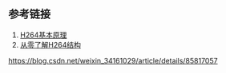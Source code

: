 





## 参考链接

1. [H264基本原理](https://www.jianshu.com/p/97b4dc8c7f00)
2. [从零了解H264结构](https://blog.csdn.net/andywang201001/article/details/80274886)





https://blog.csdn.net/weixin_34161029/article/details/85817057

